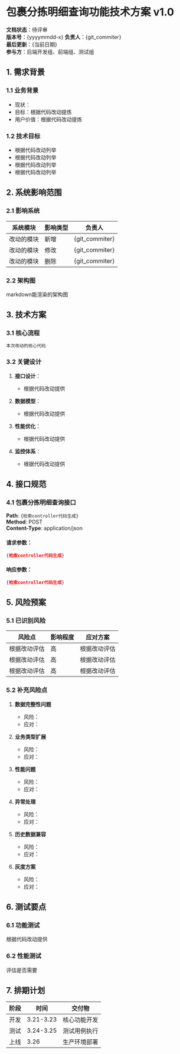 # 包裹分拣明细查询功能技术方案 v1.0

**文档状态**：待评审  
**版本号**：{yyyymmdd-x} 
**负责人**：{git_commiter}  
**最后更新**：{当前日期}  
**参与方**：后端开发组、前端组、测试组

## 1. 需求背景

### 1.1 业务背景
- 现状：
- 目标：根据代码改动提炼
- 用户价值：根据代码改动提炼

### 1.2 技术目标
- 根据代码改动列举
- 根据代码改动列举
- 根据代码改动列举
- 根据代码改动列举

## 2. 系统影响范围

### 2.1 影响系统
| 系统模块 | 影响类型 | 负责人 |
|---------|---------|---------|
| 改动的模块 | 新增 | {git_commiter}  |
| 改动的模块 | 修改 | {git_commiter}  |
| 改动的模块 | 删除 | {git_commiter}  |

### 2.2 架构图
markdown能渲染的架构图

## 3. 技术方案

### 3.1 核心流程

```java
本次改动的核心代码
```

### 3.2 关键设计

1. **接口设计**：
   - 根据代码改动提供

2. **数据模型**：
   - 根据代码改动提供

3. **性能优化**：
   - 根据代码改动提供

4. **监控体系**：
   - 根据代码改动提供

## 4. 接口规范

### 4.1 包裹分拣明细查询接口

**Path**: `{检索controller代码生成}`  
**Method**: POST  
**Content-Type**: application/json

#### 请求参数：
```json
{检索controller代码生成}
```

#### 响应参数：
```json
{检索controller代码生成}
```

## 5. 风险预案

### 5.1 已识别风险
| 风险点 | 影响程度 | 应对方案 |
|--------|----------|----------|
| 根据改动评估 | 高 | 根据改动评估 |
| 根据改动评估 | 高 | 根据改动评估 |
| 根据改动评估 | 高 | 根据改动评估 |

### 5.2 补充风险点
1. **数据完整性问题**
   - 风险：
   - 应对：

2. **业务类型扩展**
   - 风险：
   - 应对：

3. **性能问题**
   - 风险：
   - 应对：

4. **异常处理**
   - 风险：
   - 应对：
 
5. **历史数据兼容**
   - 风险：
   - 应对：

6. **灰度方案**
   - 风险：
   - 应对：

## 6. 测试要点

### 6.1 功能测试
根据代码改动提供

### 6.2 性能测试
评估是否需要

## 7. 排期计划

| 阶段 | 时间 | 交付物 |
|------|------|--------|
| 开发 | 3.21-3.23 | 核心功能开发 |
| 测试 | 3.24-3.25 | 测试用例执行 |
| 上线 | 3.26 | 生产环境部署 |
